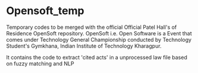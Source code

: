 # Opensoft_temp
Temporary codes to be merged with the official Official Patel Hall's of Residence OpenSoft repository.
OpenSoft i.e. Open Software is a Event that comes under Technology General Championship conducted by Technology Student's Gymkhana, Indian Institute of Technology Kharagpur.

It contains the code to extract 'cited acts' in a unprocessed law file based on fuzzy matching and NLP
